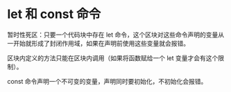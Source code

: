 # let 和 const 命令

暂时性死区：只要一个代码块中存在 let 命令，这个区块对这些命令声明的变量从一开始就形成了封闭作用域，如果在声明前使用这些变量就会报错。

区块内定义的方法只能在区块内调用（如果将函数赋给一个 let 变量才会有这个限制）。

const 命令声明一个不可变的变量，声明同时要初始化，不初始化会报错。
